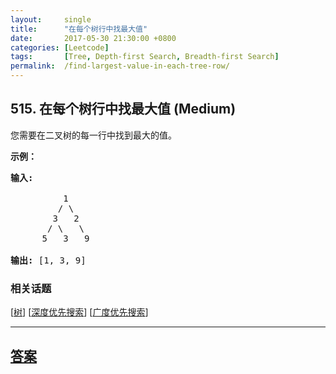```yaml
---
layout:     single
title:      "在每个树行中找最大值"
date:       2017-05-30 21:30:00 +0800
categories: [Leetcode]
tags:       [Tree, Depth-first Search, Breadth-first Search]
permalink:  /find-largest-value-in-each-tree-row/
---
```


## 515. 在每个树行中找最大值 (Medium)

<p>您需要在二叉树的每一行中找到最大的值。</p>

<p><strong>示例：</strong></p>

<pre>
<strong>输入:</strong> 

          1
         / \
        3   2
       / \   \  
      5   3   9 

<strong>输出:</strong> [1, 3, 9]
</pre>

### 相关话题
  [[树](https://github.com/openset/leetcode/tree/master/tag/tree/README.md)]
  [[深度优先搜索](https://github.com/openset/leetcode/tree/master/tag/depth-first-search/README.md)]
  [[广度优先搜索](https://github.com/openset/leetcode/tree/master/tag/breadth-first-search/README.md)]

---

## [答案](https://github.com/openset/leetcode/tree/master/problems/find-largest-value-in-each-tree-row)
